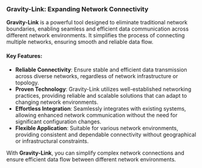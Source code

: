 ### Gravity-Link: Expanding Network Connectivity

**Gravity-Link** is a powerful tool designed to eliminate traditional network boundaries, enabling seamless and
efficient data communication across different network environments. It simplifies the process of connecting multiple
networks, ensuring smooth and reliable data flow.

#### Key Features:

- **Reliable Connectivity**: Ensure stable and efficient data transmission across diverse networks, regardless of
  network infrastructure or topology.
- **Proven Technology**: Gravity-Link utilizes well-established networking practices, providing reliable and scalable
  solutions that can adapt to changing network environments.
- **Effortless Integration**: Seamlessly integrates with existing systems, allowing enhanced network communication
  without the need for significant configuration changes.
- **Flexible Application**: Suitable for various network environments, providing consistent and dependable connectivity
  without geographical or infrastructural constraints.

With **Gravity-Link**, you can simplify complex network connections and ensure efficient data flow between different
network environments.
